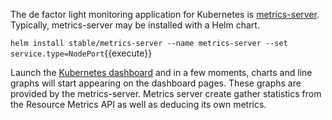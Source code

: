The de factor light monitoring application for Kubernetes is [metrics-server](https://github.com/kubernetes-incubator/metrics-server). Typically, metrics-server may be installed with a Helm chart.

`helm install stable/metrics-server --name metrics-server --set service.type=NodePort`{{execute}}

Launch the [Kubernetes dashboard](https://[[HOST_SUBDOMAIN]]-30000-[[KATACODA_HOST]].environments.katacoda.com/) and in a few moments, charts and line graphs will start appearing on the dashboard pages. These graphs are provided by the metrics-server.  Metrics server create gather statistics from the Resource Metrics API as well as deducing its own metrics.
